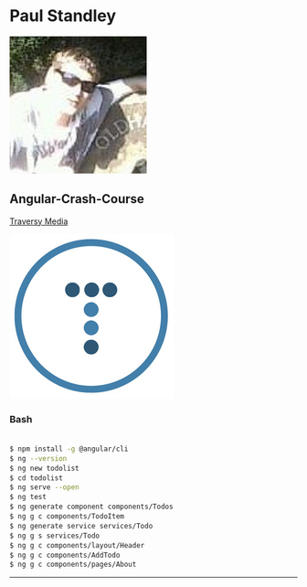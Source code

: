 # Paul Standley

![Paul Standley](img/profile.png)

## Angular-Crash-Course

[Traversy Media](https://www.youtube.com/watch?v=Fdf5aTYRW0E)

![Traversy Media](img/bradslogo.jpg)

### Bash

```BASH

$ npm install -g @angular/cli
$ ng --version
$ ng new todolist
$ cd todolist
$ ng serve --open
$ ng test
$ ng generate component components/Todos
$ ng g c components/TodoItem
$ ng generate service services/Todo
$ ng g s services/Todo
$ ng g c components/layout/Header
$ ng g c components/AddTodo
$ ng g c components/pages/About

```

___

